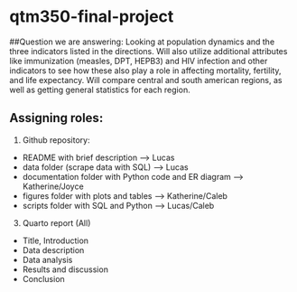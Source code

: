 # qtm350-final-project

##Question we are answering:
Looking at population dynamics and the three indicators listed in the directions. Will also utilize additional attributes like immunization (measles, DPT, HEPB3) and HIV infection and other indicators to see how these also play a role in affecting mortality, fertility, and life expectancy. Will compare central and south american regions, as well as getting general statistics for each region. 


## Assigning roles:
1. Github repository:
 - README with brief description --> Lucas
- data folder (scrape data with SQL) --> Lucas
- documentation folder with Python code and ER diagram --> Katherine/Joyce
- figures folder with plots and tables --> Katherine/Caleb
- scripts folder with SQL and Python --> Lucas/Caleb
3. Quarto report (All)
- Title, Introduction
- Data description  
- Data analysis  
- Results and discussion 
- Conclusion 
